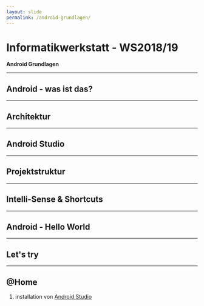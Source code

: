 ```yaml
---
layout: slide
permalink: /android-grundlagen/
---
```


# Informatikwerkstatt - WS2018/19
__Android Grundlagen__

---

## Android - was ist das?

---

## Architektur

---

## Android Studio

---

## Projektstruktur

---

## Intelli-Sense & Shortcuts

---

## Android - Hello World

---

## Let's try

---

## @Home

1. installation von [Android Studio](https://developer.android.com/studio/)
